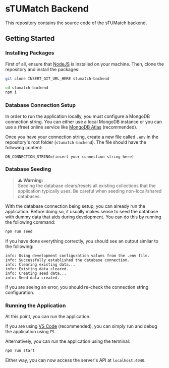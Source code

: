 # sTUMatch Backend

This repository contains the source code of the sTUMatch backend.


## Getting Started

### Installing Packages

First of all, ensure that [NodeJS](https://nodejs.org/en/) is installed on your machine.
Then, clone the repository and install the packages:

```sh
git clone INSERT_GIT_URL_HERE stumatch-backend

cd stumatch-backend
npm i
```


### Database Connection Setup

In order to run the application locally, you must configure a MongoDB connection string.
You can either use a local MongoDB instance or you can use a (free) online service like
[MongoDB Atlas](https://docs.atlas.mongodb.com/getting-started/) (recommended). <br/>

Once you have your connection string, create a new file called `.env` in the repository's root
folder (`stumatch-backend`). The file should have the following content:

```env
DB_CONNECTION_STRING=(insert your connection string here)
```


### Database Seeding

> **⚠️ Warning:**<br/>
> Seeding the database clears/resets all existing collections that the application typically uses.
> Be careful when seeding non-local/shared databases.

With the database connection being setup, you can already run the application.
Before doing so, it usually makes sense to seed the database with dummy data that aids
during development.
You can do this by running the following command:

```sh
npm run seed
```

If you have done everything correctly, you should see an output similar to the following:

```
info: Using development configuration values from the .env file.
info: Successfully established the database connection.
info: Clearing existing data...
info: Existing data cleared.
info: Creating seed data...
info: Seed data created.
```

If you are seeing an error, you should re-check the connection string configuration.


### Running the Application

At this point, you can run the application.

If you are using [VS Code](https://code.visualstudio.com/) (recommended), you can simply run and
debug the application using `F5`.

Alternatively, you can run the application using the terminal:

```sh
npm run start
```

Either way, you can now access the server's API at `localhost:4040`.
